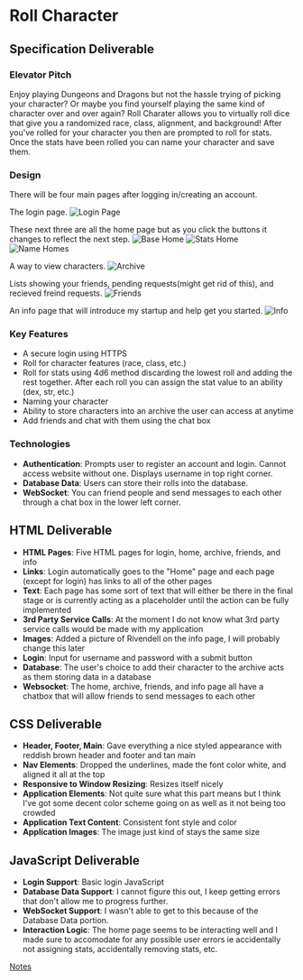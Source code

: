 # Roll Character
## Specification Deliverable
### Elevator Pitch
Enjoy playing Dungeons and Dragons but not the hassle trying of picking your character? Or maybe you find yourself playing the same kind of character over and over again? Roll Charater allows you to virtually roll dice that give you a randomized race, class, alignment, and background! After you've rolled for your character you then are prompted to roll for stats. Once the stats have been rolled you can name your character and save them.
### Design
There will be four main pages after logging in/creating an account.

The login page.
![Login Page](https://github.com/cammaicey/startup/blob/main/images/rc-login.jpg?raw=true)

These next three are all the home page but as you click the buttons it changes to reflect the next step.
![Base Home](https://github.com/cammaicey/startup/blob/main/images/rc-home-first.jpg?raw=true)
![Stats Home](https://github.com/cammaicey/startup/blob/main/images/rc-home-second.jpg?raw=true)
![Name Homes](https://github.com/cammaicey/startup/blob/main/images/rc-home-third.jpg?raw=true)

A way to view characters.
![Archive](https://github.com/cammaicey/startup/blob/main/images/rc-archive.jpg?raw=true)

Lists showing your friends, pending requests(might get rid of this), and recieved freind requests.
![Friends](https://github.com/cammaicey/startup/blob/main/images/rc-friends.jpg?raw=true)

An info page that will introduce my startup and help get you started.
![Info](https://github.com/cammaicey/startup/blob/main/images/rc-info.jpg?raw=true)

### Key Features
- A secure login using HTTPS
- Roll for character features (race, class, etc.)
- Roll for stats using 4d6 method discarding the lowest roll and adding the rest together. After each roll you can assign the stat value to an ability (dex, str, etc.)
- Naming your character
- Ability to store characters into an archive the user can access at anytime
- Add friends and chat with them using the chat box
### Technologies
- **Authentication**: Prompts user to register an account and login. Cannot access website without one. Displays username in top right corner.
- **Database Data**: Users can store their rolls into the database.
- **WebSocket**: You can friend people and send messages to each other through a chat box in the lower left corner.

## HTML Deliverable
- **HTML Pages**: Five HTML pages for login, home, archive, friends, and info
- **Links**: Login automatically goes to the "Home" page and each page (except for login) has links to all of the other pages
- **Text**: Each page has some sort of text that will either be there in the final stage or is currently acting as a placeholder until the action can be fully implemented
- **3rd Party Service Calls**: At the moment I do not know what 3rd party service calls would be made with my application
- **Images**: Added a picture of Rivendell on the info page, I will probably change this later
- **Login**: Input for username and password with a submit button
- **Database**: The user's choice to add their character to the archive acts as them storing data in a database
- **Websocket**: The home, archive, friends, and info page all have a chatbox that will allow friends to send messages to each other

## CSS Deliverable
- **Header, Footer, Main**: Gave everything a nice styled appearance with reddish brown header and footer and tan main
- **Nav Elements**: Dropped the underlines, made the font color white, and aligned it all at the top
- **Responsive to Window Resizing**: Resizes itself nicely
- **Application Elements**: Not quite sure what this part means but I think I've got some decent color scheme going on as well as it not being too crowded
- **Application Text Content**: Consistent font style and color
- **Application Images**: The image just kind of stays the same size

## JavaScript Deliverable
- **Login Support**: Basic login JavaScript
- **Database Data Support**: I cannot figure this out, I keep getting errors that don't allow me to progress further.
- **WebSocket Support**: I wasn't able to get to this because of the Database Data portion.
- **Interaction Logic**: The home page seems to be interacting well and I made sure to accomodate for any possible user errors ie accidentally not assigning stats, accidentally removing stats, etc.

[Notes](notes.md)